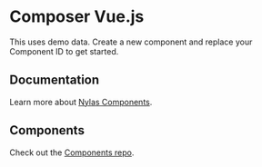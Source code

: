 # Composer Vue.js

This uses demo data. Create a new component and replace your Component ID to get started.

## Documentation

Learn more about [Nylas Components](https://developer.nylas.com/docs/user-experience/components/).

## Components

Check out the [Components repo](https://github.com/nylas/components).